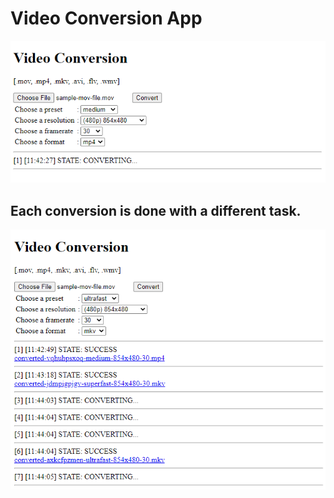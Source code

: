 # Video Conversion App

![Video Conversion](https://github.com/caacuk/video-conversion-app/blob/master/Capture.PNG?raw=true)

## Each conversion is done with a different task.
![Video Conversion](https://github.com/caacuk/video-conversion-app/blob/master/Capture2.PNG?raw=true)
